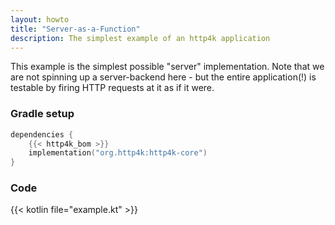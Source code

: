 ```yaml
---
layout: howto
title: "Server-as-a-Function"
description: The simplest example of an http4k application 
---
```

This example is the simplest possible "server" implementation. Note that we are not spinning up a server-backend here - but the entire application(!) is testable by firing HTTP requests at it as if it were.

### Gradle setup

```kotlin
dependencies {
    {{< http4k_bom >}}
    implementation("org.http4k:http4k-core")
}
```

### Code

{{< kotlin file="example.kt" >}}

